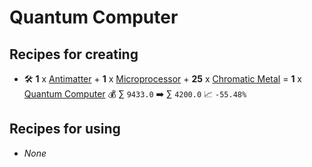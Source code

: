 # Quantum Computer

## Recipes for creating

* 🛠️ **1** x [Antimatter](<Antimatter.md>) + **1** x [Microprocessor](<Microprocessor.md>) + **25** x [Chromatic Metal](<Chromatic Metal.md>) = **1** x [Quantum Computer](<Quantum Computer.md>) 💰 ∑ `9433.0` ➡️ ∑ `4200.0` 📈 `-55.48%`


## Recipes for using

* _None_
